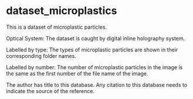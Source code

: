 # dataset_microplastics
This is a dataset of microplastic particles. 

Optical System: The dataset is caught by digital inline holography system. 

Labelled by type: The types of microplastic particles are shown in their corresponding folder names.

Labelled by number: The number of microplastic particles in the image is the same as the first number of the file name of the image.

The author has title to this database. Any citation to this database needs to indicate the source of the reference.
